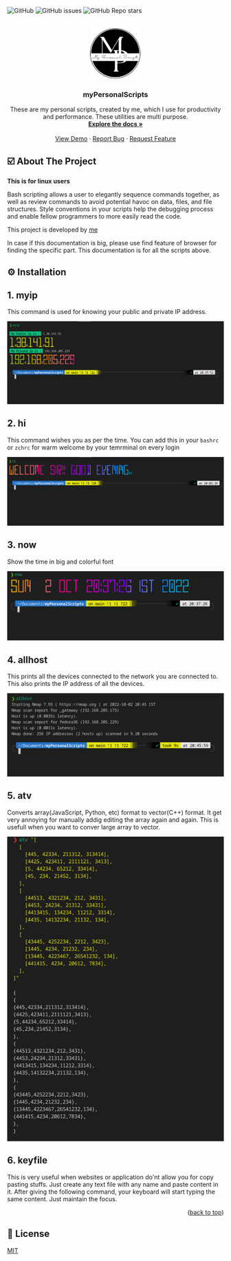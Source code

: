 ![GitHub](https://img.shields.io/github/license/GV211432/myPersonalScripts) ![GitHub issues](https://img.shields.io/github/issues-raw/GV211432/myPersonalScripts) ![GitHub Repo stars](https://img.shields.io/github/stars/GV211432/myPersonalScripts?style=social)

<!-- PROJECT LOGO -->
<br />
<div align="center">
  <a href="https://github.com/">
    <img src="readme-img/mps.png" alt="Logo" width="120" height="120" >
  </a>
  
  <h3 align="center"><b>myPersonalScripts</b></h3>

  <p align="center">
    These are my personal scripts, created by me, which I use for productivity and performance. These utilities are multi purpose.
    <br />
    <a href="#"><strong>Explore the docs »</strong></a>
    <br />
    <br />
    <a href="https://github.com/myPersonalScripts">View Demo</a>
    ·
    <a href="https://github.com/gv211432/myPersonalScripts/issues">Report Bug</a>
    ·
    <a href="https://github.com/gv211432/myPersonalScripts/issues">Request Feature</a>
  </p>
</div>

<!-- ABOUT THE PROJECT -->

## ☑️ About The Project

**This is for linux users**<br>

Bash scripting allows a user to elegantly sequence commands together, as well as review commands to avoid potential havoc on data, files, and file structures. Style conventions in your scripts help the debugging process and enable fellow programmers to more easily read the code.


This project is developed by [me](https://github.com/gv211432)

In case if this documentation is big, please use find feature of browser for finding the specific part.
This documentation is for all the scripts above.

## ⚙️ Installation 


## 1. myip

This command is used for knowing your public and private IP address.

![myip](readme-img/myip.png)

## 2. hi

This command wishes you as per the time. You can add this in your `bashrc` or `zchrc` for warm welcome by your temrminal on every login

![myip](readme-img/hi.png)

## 3. now

Show the time in big and colorful font

![myip](readme-img/now.png)


## 4. allhost

This prints all the devices connected to the network you are connected to. This also prints the IP address of all the devices.

![myip](readme-img/allhost.png)

## 5. atv

Converts array(JavaScript, Python, etc) format to vector(C++) format. It get very annoying for manually addig editing the array again and again. This is usefull when you want to conver large array to vector.

![myip](readme-img/atv.png)

## 6. keyfile

This is very useful when websites or application do'nt allow you for copy pasting stuffs. Just create any text file with any name and paste content in it. After giving the following command, your keyboard will start typing the same content. Just maintain the focus.

<p align="right">(<a href="#top">back to top</a>)</p>

## 📖 License 

  [MIT](https://github.com/gv211432/myPersonalScripts/blob/main/LICENSE)
